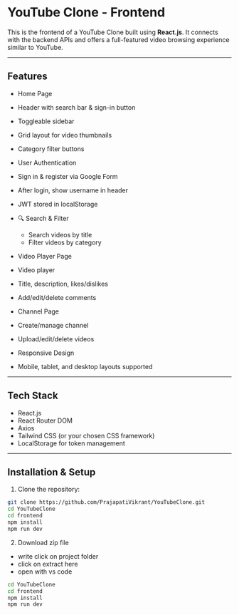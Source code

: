 
#  YouTube Clone - Frontend

This is the frontend of a YouTube Clone built using **React.js**. It connects with the backend APIs and offers a full-featured video browsing experience similar to YouTube.

---

##  Features

-  Home Page
  - Header with search bar & sign-in button
  - Toggleable sidebar
  - Grid layout for video thumbnails
  - Category filter buttons

-  User Authentication
  - Sign in & register via Google Form
  - After login, show username in header
  - JWT stored in localStorage

- 🔍 Search & Filter
  - Search videos by title
  - Filter videos by category

-  Video Player Page
  - Video player
  - Title, description, likes/dislikes
  - Add/edit/delete comments

-  Channel Page
  - Create/manage channel
  - Upload/edit/delete videos

-  Responsive Design
  - Mobile, tablet, and desktop layouts supported

---


##  Tech Stack

- React.js
- React Router DOM
- Axios
- Tailwind CSS (or your chosen CSS framework)
- LocalStorage for token management

---

##  Installation & Setup

1. Clone the repository:
```bash
git clone https://github.com/PrajapatiVikrant/YouTubeClone.git
cd YouTubeClone
cd frontend
npm install
npm run dev
```
2. Download zip file
- write click on project folder
- click on extract here
- open with vs code
```bash
cd YouTubeClone
cd frontend
npm install
npm run dev

